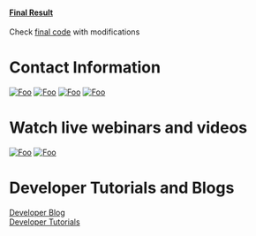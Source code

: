 
#### [Final Result](https://kuberaspeaking.github.io/FoodDeliveryWithHERE/)

Check [final code](/index.html) with modifications


# Contact Information
[![Foo](/img/twitter.png)](https://twitter.com/heredev) 
[![Foo](/img/slack.png)](http://t.her.is/slack) 
[![Foo](/img/stackoverflow.png)](https://stackoverflow.com/questions/tagged/here-api)
[![Foo](/img/github.png)](https://github.com/heremaps)

# Watch live webinars and videos

[![Foo](/img/twitch.png)](https://www.twitch.tv/heredev) 
[![Foo](/img/youtube.png)](https://www.youtube.com/heremaps) 

# Developer Tutorials and Blogs
[Developer Blog](https://developer.here.com/blog) 
</br>
[Developer Tutorials](https://developer.here.com/tutorials)
